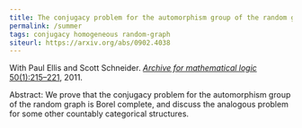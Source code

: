```yaml
---
title: The conjugacy problem for the automorphism group of the random graph
permalink: /summer
tags: conjugacy homogeneous random-graph
siteurl: https://arxiv.org/abs/0902.4038
---
```


With Paul Ellis and Scott Schneider. [*Archive for mathematical logic* 50(1):215–221](https://dx.doi.org/10.1007/s00153-010-0210-y), 2011.<!--more-->

Abstract: We prove that the conjugacy problem for the automorphism group of the random graph is Borel complete, and discuss the analogous problem for some other countably categorical structures.
